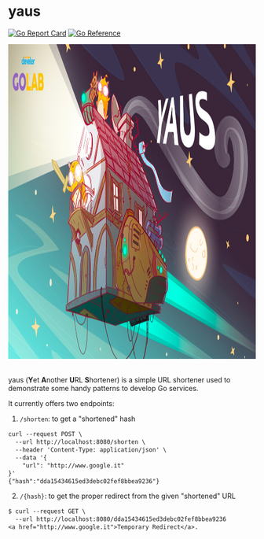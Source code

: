 # yaus

[![Go Report Card](https://goreportcard.com/badge/github.com/pippolo84/yaus)](https://goreportcard.com/report/github.com/pippolo84/yaus)
[![Go Reference](https://pkg.go.dev/badge/github.com/Pippolo84/yaus.svg)](https://pkg.go.dev/github.com/Pippolo84/yaus)

<div align="center">
<img widht="1280" height="640" src="assets/logo.jpg">
</div>

<br />

yaus (**Y**et **A**nother **U**RL **S**hortener) is a simple URL shortener used to demonstrate some handy patterns to develop Go services.

It currently offers two endpoints:

1) `/shorten`: to get a "shortened" hash

```
curl --request POST \
  --url http://localhost:8080/shorten \
  --header 'Content-Type: application/json' \
  --data '{
	"url": "http://www.google.it"
}'
{"hash":"dda15434615ed3debc02fef8bbea9236"}
```

2) `/{hash}`: to get the proper redirect from the given "shortened" URL

```
$ curl --request GET \
  --url http://localhost:8080/dda15434615ed3debc02fef8bbea9236
<a href="http://www.google.it">Temporary Redirect</a>.
```